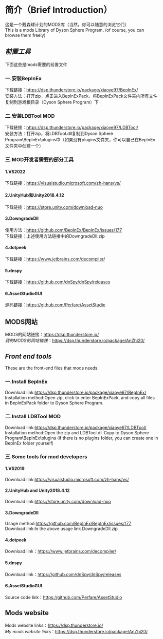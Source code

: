 # 简介（Brief Introduction）  
这是一个戴森球计划的MODS库（当然，你可以随意的浏览它们）  
This is a mods Library of Dyson Sphere Program. (of course, you can browse them freely)  
## ***前置工具***  
下面这些是mods需要的前置文件  
### 一.安装BepInEx  
下载链接：https://dsp.thunderstore.io/package/xiaoye97/BepInEx/  
安装方法：打开zip，点击进入BepInExPack，将BepInExPack文件夹内所有文件复制到游戏根目录（Dyson Sphere Program）下  
### 二.安装LDBTool MOD  
下载链接：https://dsp.thunderstore.io/package/xiaoye97/LDBTool/  
安装方法：打开zip，将LDBTool.dll复制到Dyson Sphere Program\BepInEx\plugins中（如果没有plugins文件夹，你可以自己在BepInEx文件夹中创建一个）  
### 三.MOD开发者需要的部分工具  
#### 1.VS2022  
下载链接：https://visualstudio.microsoft.com/zh-hans/vs/  
#### 2.UnityHub和Unity2018.4.12  
下载链接：https://store.unity.com/download-nuo  
#### 3.DowngradeDll  
使用方法：https://github.com/BepInEx/BepInEx/issues/177  
下载链接：上述使用方法链接中的DowngradeDll.zip  
#### 4.dotpeek
下载链接：https://www.jetbrains.com/decompiler/  
#### 5.dnspy
下载链接：https://github.com/dnSpy/dnSpy/releases  
#### 6.AssetStudioGUI
源码链接：https://github.com/Perfare/AssetStudio  
## **MODS网站**  
MODS的网站链接：https://dsp.thunderstore.io/  
*我的MODS的网站链接*：https://dsp.thunderstore.io/package/AnZhi20/  
## ***Front end tools***  
These are the front-end files that mods needs  
### 一.Install BepInEx  
Download link:https://dsp.thunderstore.io/package/xiaoye97/BepInEx/  
Installation method:Open zip, click to enter BepInExPack, and copy all files in BepInExPack folder to Dyson Sphere Program.  
### 二.Install LDBTool MOD  
Download link:https://dsp.thunderstore.io/package/xiaoye97/LDBTool/  
Installation method:Open the zip and LDBTool.dll Copy to Dyson Sphere Program\BepInEx\plugins (if there is no plugins folder, you can create one in BepInEx folder yourself)  
### 三.Some tools for mod developers  
#### 1.VS2019  
Download link:https://visualstudio.microsoft.com/zh-hans/vs/  
#### 2.UnityHub and Unity2018.4.12  
Download link:https://store.unity.com/download-nuo  
#### 3.DowngradeDll  
Usage method:https://github.com/BepInEx/BepInEx/issues/177  
Download link:In the above usage link DowngradeDll.zip  
#### 4.dotpeek
Download link：https://www.jetbrains.com/decompiler/  
#### 5.dnspy
Download link：https://github.com/dnSpy/dnSpy/releases  
#### 6.AssetStudioGUI
Source code link：https://github.com/Perfare/AssetStudio  
## **Mods website**  
Mods website links：https://dsp.thunderstore.io/  
*My mods website links*：https://dsp.thunderstore.io/package/AnZhi20/  
